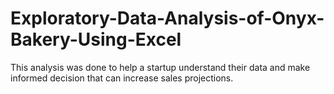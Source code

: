# Exploratory-Data-Analysis-of-Onyx-Bakery-Using-Excel
This analysis was done to help a startup understand their data and make informed decision that can increase sales projections.
